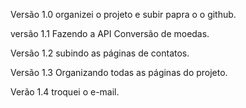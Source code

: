 Versão 1.0
    organizei o projeto e subir papra o o github.

versão 1.1
    Fazendo a API 
    Conversão de moedas.

Versão 1.2
    subindo as páginas de contatos.

Versão 1.3
    Organizando todas as páginas do projeto.

Verão 1.4
    troquei o e-mail.


